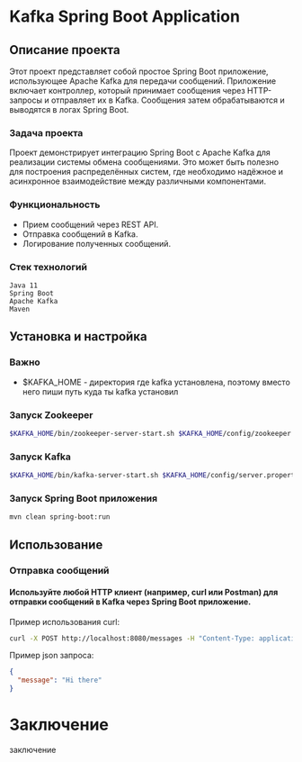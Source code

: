 # Kafka Spring Boot Application

## Описание проекта

Этот проект представляет собой простое Spring Boot приложение, использующее Apache Kafka для передачи сообщений. Приложение включает контроллер, который принимает сообщения через HTTP-запросы и отправляет их в Kafka. Сообщения затем обрабатываются и выводятся в логах Spring Boot.

### Задача проекта

Проект демонстрирует интеграцию Spring Boot с Apache Kafka для реализации системы обмена сообщениями. Это может быть полезно для построения распределённых систем, где необходимо надёжное и асинхронное взаимодействие между различными компонентами.

### Функциональность

- Прием сообщений через REST API.
- Отправка сообщений в Kafka.
- Логирование полученных сообщений.

### Стек технологий

    Java 11
    Spring Boot
    Apache Kafka
    Maven

## Установка и настройка

### Важно

- $KAFKA_HOME - директория где kafka установлена, поэтому вместо него пиши путь куда ты kafka установил

### Запуск Zookeeper

```bash
$KAFKA_HOME/bin/zookeeper-server-start.sh $KAFKA_HOME/config/zookeeper.properties
```

### Запуск Kafka

```bash
$KAFKA_HOME/bin/kafka-server-start.sh $KAFKA_HOME/config/server.properties
```

### Запуск Spring Boot приложения

```bash
mvn clean spring-boot:run
```

## Использование

### Отправка сообщений

#### Используйте любой HTTP клиент (например, curl или Postman) для отправки сообщений в Kafka через Spring Boot приложение.

Пример использования curl:

```bash
curl -X POST http://localhost:8080/messages -H "Content-Type: application/json" -d '{"message":"Ваше сообщение"}'
```

Пример json запроса:

```json
{
  "message": "Hi there"
}
```

# Заключение
заключение
